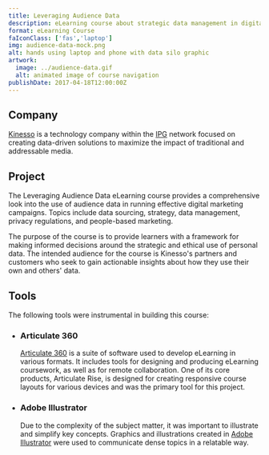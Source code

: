 ```yaml
---
title: Leveraging Audience Data
description: eLearning course about strategic data management in digital marketing
format: eLearning Course
faIconClass: ['fas','laptop']
img: audience-data-mock.png
alt: hands using laptop and phone with data silo graphic
artwork:
  image: ../audience-data.gif
  alt: animated image of course navigation
publishDate: 2017-04-18T12:00:00Z
---
```


## Company

[Kinesso](https://kinesso.com/) is a technology company within the [IPG](https://www.interpublic.com/) network focused on creating data-driven solutions to maximize the impact of traditional and addressable media.

## Project

The Leveraging Audience Data eLearning course provides a comprehensive look into the use of audience data in running effective digital marketing campaigns. Topics include data sourcing, strategy, data management, privacy regulations, and people-based marketing.

<artwork :artwork="artwork"></artwork>

The purpose of the course is to provide learners with a framework for making informed decisions around the strategic and ethical use of personal data. The intended audience for the course is Kinesso's partners and customers who seek to gain actionable insights about how they use their own and others' data.

## Tools

The following tools were instrumental in building this course:

- ### **Articulate 360**
  [Articulate 360](https://articulate.com/360) is a suite of software used to develop eLearning in various formats. It includes tools for designing and producing eLearning coursework, as well as for remote collaboration. One of its core products, Articulate Rise, is designed for creating responsive course layouts for various devices and was the primary tool for this project.

- ### **Adobe Illustrator**
  Due to the complexity of the subject matter, it was important to illustrate and simplify key concepts. Graphics and illustrations created in [Adobe Illustrator](https://www.adobe.com/products/illustrator.html) were used to communicate dense topics in a relatable way.